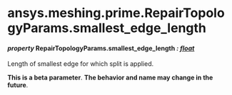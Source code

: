 <a id="ansys-meshing-prime-repairtopologyparams-smallest-edge-length"></a>

# ansys.meshing.prime.RepairTopologyParams.smallest_edge_length

<a id="ansys.meshing.prime.RepairTopologyParams.smallest_edge_length"></a>

#### *property* RepairTopologyParams.smallest_edge_length *: [float](https://docs.python.org/3.11/library/functions.html#float)*

Length of smallest edge for which split is applied.

**This is a beta parameter**. **The behavior and name may change in the future**.

<!-- !! processed by numpydoc !! -->
